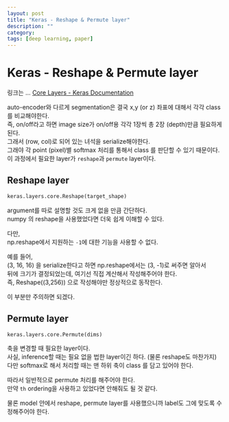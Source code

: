 ```yaml
---
layout: post
title: "Keras - Reshape & Permute layer"
description: ""
category:
tags: [deep learning, paper]
---
```

# Keras - Reshape & Permute layer
링크는 …
[Core Layers - Keras Documentation](https://keras.io/layers/core/#reshape)

auto-encoder와 다르게 segmentation은 결국 x,y (or z) 좌표에 대해서 각각 class를 비교해야한다.  
즉, on/off라고 하면 image size가 on/off용 각각 1장씩 총 2장 (depth)만큼 필요하게 된다.  
그래서 (row, col)로 되어 있는 녀석을 serialize해야한다.  
그래야 각 point (pixel)별 softmax 처리를 통해서 class 를 판단할 수 있기 때문이다.  
이 과정에서 필요한 layer가 `reshape`과 `permute` layer이다.

## Reshape layer

```python
keras.layers.core.Reshape(target_shape)
```

argument를 따로 설명할 것도 크게 없을 만큼 간단하다.  
numpy 의 reshape을 사용했었다면 더욱 쉽게 이해할 수 있다.   

다만,  
np.reshape에서 지원하는 `-1`에 대한 기능을 사용할 수 없다.   

예를 들어,  
(3, 16, 16) 을 serialize한다고 하면 np.reshape에서는 (3, -1)로 써주면 알아서    
뒤에 크기가 결정되었는데, 여기선 직접 계산해서 작성해주어야 한다.  
즉, Reshape((3,256)) 으로 작성해야만 정상적으로 동작한다.  

이 부분만 주의하면 되겠다.

## Permute layer

```python
keras.layers.core.Permute(dims)
```

축을 변경할 때 필요한 layer이다.   
사실, inference할 때는 필요 없을 법한 layer이긴 하다. (물론 reshape도 마찬가지)  
다만 softmax로 해서 처리할 때는 맨 하위 축이 class 를 담고 있어야 한다.   

따라서 일반적으로 permute 처리를 해주어야 한다.  
만약 `th` ordering을 사용하고 있었다면 안해줘도 될 것 같다.  

물론 model 안에서 reshape, permute layer를 사용했으니까 label도 그에 맞도록 수정해주어야 한다.

